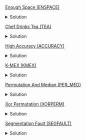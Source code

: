 [Enough Space (ENSPACE)](https://www.codechef.com/COOK143B/problems/ENSPACE)

<details><summary>Solution</summary>

![](https://github.com/archishmanghos/code-images/blob/master/Codechef/July-CookOff-2022/ENSPACE.png)

</details>


[Chef Drinks Tea (TEA)](https://www.codechef.com/COOK143B/problems/TEA)

<details><summary>Solution</summary>

![](https://github.com/archishmanghos/code-images/blob/master/Codechef/July-CookOff-2022/TEA.png)

</details>


[High Accuracy (ACCURACY)](https://www.codechef.com/COOK143B/problems/ACCURACY)

<details><summary>Solution</summary>

![](https://github.com/archishmanghos/code-images/blob/master/Codechef/July-CookOff-2022/ACCURACY.png)

</details>


[K-MEX (KMEX)](https://www.codechef.com/COOK143B/problems/KMEX)

<details><summary>Solution</summary>

![](https://github.com/archishmanghos/code-images/blob/master/Codechef/July-CookOff-2022/KMEX.png)

</details>


[Permutation And Median (PER_MED)](https://www.codechef.com/COOK143B/problems/PER_MED)

<details><summary>Solution</summary>

![](https://github.com/archishmanghos/code-images/blob/master/Codechef/July-CookOff-2022/PER_MED.png)

</details>


[Xor Permutation (XORPERM)](https://www.codechef.com/COOK143B/problems/XORPERM)

<details><summary>Solution</summary>

![](https://github.com/archishmanghos/code-images/blob/master/Codechef/July-CookOff-2022/XORPERM.png)

</details>


[Segmentation Fault (SEGFAULT)](https://www.codechef.com/COOK143B/problems/SEGFAULT)

<details><summary>Solution</summary>

![](https://github.com/archishmanghos/code-images/blob/master/Codechef/July-CookOff-2022/SEGFAULT.png)

</details>